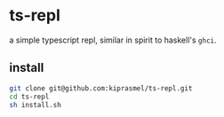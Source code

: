 # ts-repl

a simple typescript repl, similar in spirit to haskell's `ghci`.

## install

```sh
git clone git@github.com:kiprasmel/ts-repl.git
cd ts-repl
sh install.sh
```
